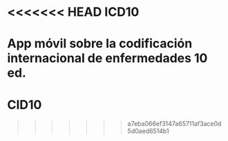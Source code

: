 <<<<<<< HEAD
ICD10
=====

App móvil sobre la codificación internacional de enfermedades 10 ed.
=======
# CID10
>>>>>>> a7eba066ef3147a65711af3ace0d5d0aed6514b1
